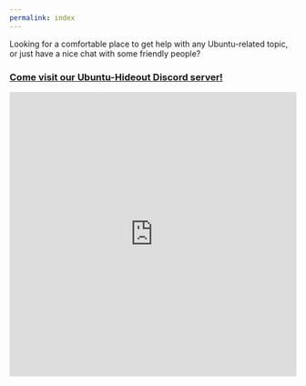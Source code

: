 ```yaml
---
permalink: index
---
```


Looking for a comfortable place to get help with any Ubuntu-related topic, or just have a nice chat with some friendly people?

### [Come visit our Ubuntu-Hideout Discord server!](https://discord.gg/jcwJEJH)

<iframe src="https://discordapp.com/widget?id=268162480369303554&theme=dark" width="100%" height="500" allowtransparency="true" frameborder="0"></iframe>
